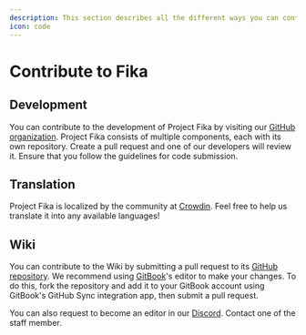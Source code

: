 ```yaml
---
description: This section describes all the different ways you can contribute to Fika.
icon: code
---
```


# Contribute to Fika

## Development

You can contribute to the development of Project Fika by visiting our [GitHub organization](https://github.com/project-fika). Project Fika consists of multiple components, each with its own repository. Create a pull request and one of our developers will review it. Ensure that you follow the guidelines for code submission.

## Translation

Project Fika is localized by the community at [Crowdin](https://crowdin.com/project/project-fika). Feel free to help us translate it into any available languages!

## Wiki

You can contribute to the Wiki by submitting a pull request to its [GitHub repository](https://github.com/project-fika/gitbook-wiki). We recommend using [GitBook](https://www.gitbook.com/)'s editor to make your changes. To do this, fork the repository and add it to your GitBook account using GitBook's GitHub Sync integration app, then submit a pull request.

You can also request to become an editor in our [Discord](https://discord.gg/project-fika). Contact one of the staff member.
